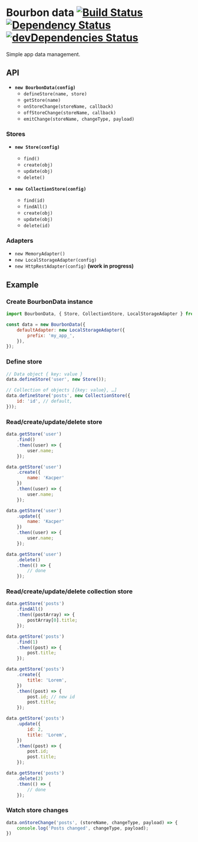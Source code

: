 # Bourbon data [![Build Status](https://travis-ci.org/KacperKozak/bourbon-data.svg?branch=master)](https://travis-ci.org/KacperKozak/bourbon-data) [![Dependency Status](https://david-dm.org/KacperKozak/bourbon-data.svg)](https://david-dm.org/KacperKozak/bourbon-data) [![devDependencies Status](https://david-dm.org/KacperKozak/bourbon-data/dev-status.svg)](https://david-dm.org/KacperKozak/bourbon-data?type=dev)

Simple app data management.

## API

- **`new BourbonData(config)`**
  - `defineStore(name, store)`
  - `getStore(name)`
  - `onStoreChange(storeName, callback)`
  - `offStoreChange(storeName, callback)`
  - `emitChange(storeName, changeType, payload)`

### Stores

- **`new Store(config)`**
  - `find()`
  - `create(obj)`
  - `update(obj)`
  - `delete()`


- **`new CollectionStore(config)`**
  - `find(id)`
  - `findAll()`
  - `create(obj)`
  - `update(obj)`
  - `delete(id)`

### Adapters

- `new MemoryAdapter()`
- `new LocalStorageAdapter(config)`
- `new HttpRestAdapter(config)` **(work in progress)**


## Example

### Create BourbonData instance
```js
import BourbonData, { Store, CollectionStore, LocalStorageAdapter } from 'bourbon-data';

const data = new BourbonData({
    defaultAdapter: new LocalStorageAdapter({
        prefix: 'my_app_',
    }),
});
```

### Define store

```js
// Data object { key: value }
data.defineStore('user', new Store());

// Collection of objects [{key: value}, …]
data.defineStore('posts', new CollectionStore({
    id: 'id', // default,
}));
```

### Read/create/update/delete store

```js
data.getStore('user')
    .find()
    .then((user) => {
        user.name;
    });

data.getStore('user')
    .create({
        name: 'Kacper'
    })
    .then((user) => {
        user.name;
    });

data.getStore('user')
    .update({
        name: 'Kacper'
    })
    .then((user) => {
        user.name;
    });

data.getStore('user')
    .delete()
    .then(() => {
        // done
    });
```

### Read/create/update/delete collection store

```js
data.getStore('posts')
    .findAll()
    .then((postArray) => {
        postArray[0].title;
    });

data.getStore('posts')
    .find(1)
    .then((post) => {
        post.title;
    });

data.getStore('posts')
    .create({
        title: 'Lorem',
    })
    .then((post) => {
        post.id; // new id
        post.title;
    });

data.getStore('posts')
    .update({
        id: 2,
        title: 'Lorem',
    })
    .then((post) => {
        post.id;
        post.title;
    });

data.getStore('posts')
    .delete(2)
    .then(() => {
        // done
    });
```

### Watch store changes

```js
data.onStoreChange('posts', (storeName, changeType, payload) => {
    console.log('Posts changed', changeType, payload);
})
```
